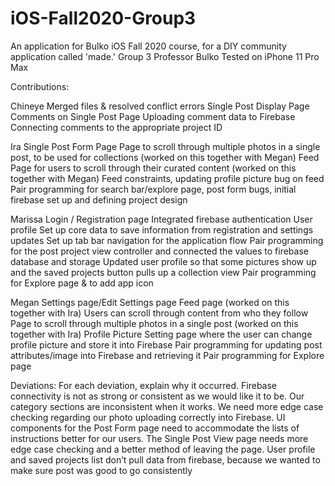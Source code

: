 # iOS-Fall2020-Group3

An application for Bulko iOS Fall 2020 course, for a DIY community application called 'made.'
Group 3
Professor Bulko
Tested on iPhone 11 Pro Max

Contributions:

Chineye
Merged files & resolved conflict errors
Single Post Display Page
Comments on Single Post Page
Uploading comment data to Firebase
Connecting comments to the appropriate project ID

Ira
Single Post Form Page
Page to scroll through multiple photos in a single post, to be used for collections (worked on this together with Megan)
Feed Page for users to scroll through their curated content (worked on this together with Megan)
Feed constraints, updating profile picture bug on feed
Pair programming for search bar/explore page, post form bugs, initial firebase set up and defining project design

Marissa
Login / Registration page
Integrated firebase authentication
User profile
Set up core data to save information from registration and settings updates
Set up tab bar navigation for the application flow 
Pair programming for the post project view controller and connected the values to firebase database and storage
Updated user profile so that some pictures show up and the saved projects button pulls up a collection view
Pair programming for Explore page & to add app icon

Megan
Settings page/Edit Settings page
Feed page (worked on this together with Ira)
Users can scroll through content from who they follow
Page to scroll through multiple photos in a single post (worked on this together with Ira)
Profile Picture Setting page where the user can change profile picture and store it into Firebase
Pair programming for updating post attributes/image into Firebase and retrieving it
Pair programming for Explore page


Deviations: 
For each deviation, explain why it occurred. 
Firebase connectivity is not as strong or consistent as we would like it to be. Our category sections are inconsistent when it works.
We need more edge case checking regarding our photo uploading correctly into Firebase.
UI components for the Post Form page need to accommodate the lists of instructions better for our users.
The Single Post View page needs more edge case checking and a better method of leaving the page. 
User profile and saved projects list don’t pull data from firebase, because we wanted to make sure post was good to go consistently





